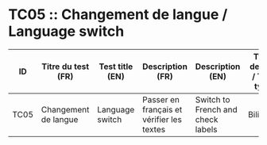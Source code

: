 TC05 :: Changement de langue / Language switch
==============================================

| ID   | Titre du test (FR)   | Test title (EN) | Description (FR)                          | Description (EN)                  | Type de test / Test type | Données de test / Test data | Résultat attendu (FR) | Expected result (EN)    | Status |
|------|----------------------|-----------------|-------------------------------------------|-----------------------------------|--------------------------|-----------------------------|-----------------------|-------------------------|--------|
| TC05 | Changement de langue | Language switch | Passer en français et vérifier les textes | Switch to French and check labels | Bilingue                 | N/A                         | Interface en français | French labels displayed | Pass   |

